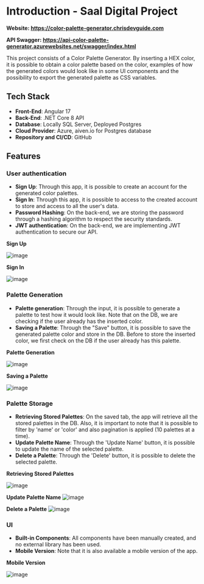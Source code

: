 # Introduction - Saal Digital Project

**Website: https://color-palette-generator.chrisdevguide.com**

**API Swagger: https://api-color-palette-generator.azurewebsites.net/swagger/index.html**

This project consists of a Color Palette Generator. By inserting a HEX color, it is possible to obtain a color palette based on the color, examples of how the generated colors would look like in some UI components and the possibility to export the generated palette as CSS variables.

## Tech Stack

- **Front-End**: Angular 17
- **Back-End**: .NET Core 8 API
- **Database**: Locally SQL Server, Deployed Postgres
- **Cloud Provider**: Azure, aiven.io for Postgres database
- **Repository and CI/CD**: GitHub

## Features

### User authentication

- **Sign Up**: Through this app, it is possible to create an account for the generated color palettes.
- **Sign In**: Through this app, it is possible to access to the created account to store and access to all the user's data.
- **Password Hashing**: On the back-end, we are storing the password through a hashing algorithm to respect the security standards.
- **JWT authentication**: On the back-end, we are implementing JWT authentication to secure our API.

**Sign Up**

![image](https://github.com/chrisdiguida/colorPaletteGeneratorApp/assets/171926333/b7313361-d8dc-4482-809b-34afd20bf965)

**Sign In**

![image](https://github.com/chrisdiguida/colorPaletteGeneratorApp/assets/171926333/a492cd3c-ac8e-4a6c-8c93-310ea974a721)

### Palette Generation

- **Palette generation**: Through the input, it is possible to generate a palette to test how it would look like. Note that on the DB, we are checking if the user already has the inserted color.
- **Saving a Palette**: Through the "Save" button, it is possible to save the generated palette color and store in the DB. Before to store the inserted color, we first check on the DB if the user already has this palette.

**Palette Generation**

![image](https://github.com/chrisdiguida/colorPaletteGeneratorApp/assets/171926333/4a4681a2-13db-4fa9-9081-dfd96eafc0b6)

**Saving a Palette**

![image](https://github.com/chrisdiguida/colorPaletteGeneratorApp/assets/171926333/95c9f8fc-e7ba-47c8-9907-1ab06dee6e5a)

### Palette Storage

- **Retrieving Stored Palettes**: On the saved tab, the app will retrieve all the stored palettes in the DB. Also, it is important to note that it is possible to filter by 'name' or 'color' and also pagination is applied (10 palettes at a time).
- **Update Palette Name**: Through the 'Update Name' button, it is possible to update the name of the selected palette.
- **Delete a Palette**: Through the 'Delete' button, it is possible to delete the selected palette.

**Retrieving Stored Palettes**
  
![image](https://github.com/chrisdiguida/colorPaletteGeneratorApp/assets/171926333/d4fd5f4d-1065-432d-93bd-aaa6347886f6)

**Update Palette Name**
![image](https://github.com/chrisdiguida/colorPaletteGeneratorApp/assets/171926333/1db785b1-7be5-474f-9a4b-759728e9ced9)

**Delete a Palette**
![image](https://github.com/chrisdiguida/colorPaletteGeneratorApp/assets/171926333/ff859e38-9341-4d81-ac63-301895771848)

### UI

- **Built-in Components**: All components have been manually created, and no external library has been used.
- **Mobile Version**: Note that it is also available a mobile version of the app.

**Mobile Version**
  
![image](https://github.com/chrisdiguida/colorPaletteGeneratorApp/assets/171926333/823c311f-a490-4b19-8f26-9ee1474cf77a)

